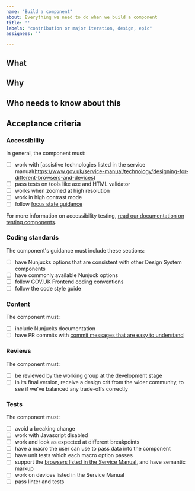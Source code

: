 ```yaml
---
name: "Build a component"
about: Everything we need to do when we build a component
title: ''
labels: "contribution or major iteration, design, epic"
assignees: ''

---
```


## What
<!-- Add name of component, plus any relevant links (for example, community backlog issues and comments, pull requests for the component and its guidance) -->

## Why
<!-- Add reason for building the component -->

## Who needs to know about this
<!-- Add team roles involved in building the component -->

## Acceptance criteria
<!-- Customise, and add component-specific checklist items to, this list of criteria all components need to meet -->
### Accessibility
In general, the component must:
- [ ] work with [assistive technologies listed in the service manual(https://www.gov.uk/service-manual/technology/designing-for-different-browsers-and-devices)
- [ ] pass tests on tools like axe and HTML validator
- [ ] works when zoomed at high resolution
- [ ] work in high contrast mode
- [ ] follow [focus state guidance](https://design-system.service.gov.uk/get-started/focus-states/)

For more information on accessibility testing, [read our documentation on testing components](https://github.com/alphagov/govuk-frontend/blob/main/docs/contributing/test-components-using-accessibility-acceptance-criteria.md).

### Coding standards
The component's guidance must include these sections:
- [ ] have Nunjucks options that are consistent with other Design System components
- [ ] have commonly available Nunjuck options
- [ ] follow GOV.UK Frontend coding conventions
- [ ] follow the code style guide

### Content
The component must:
- [ ] include Nunjucks documentation
- [ ] have PR commits with [commit messages that are easy to understand](https://github.com/alphagov/design-system-team-docs/blob/main/development/commit-messages.md)

### Reviews
The component must:
- [ ] be reviewed by the working group at the development stage
- [ ] in its final version, receive a design crit from the wider community, to see if we've balanced any trade-offs correctly

### Tests
The component must:
- [ ] avoid a breaking change
- [ ] work with Javascript disabled
- [ ] work and look as expected at different breakpoints
- [ ] have a macro the user can use to pass data into the component
- [ ] have unit tests which each macro option passes
- [ ] support the [browsers listed in the Service Manual](https://www.gov.uk/service-manual/technology/designing-for-different-browsers-and-devices), and have semantic markup
- [ ] work on devices listed in the Service Manual
- [ ] pass linter and tests
